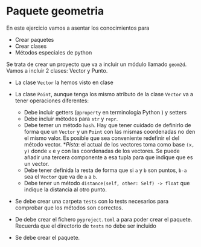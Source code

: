 # Paquete geometria

En este ejercicio vamos a asentar los conocimientos para
- Crear paquetes
- Crear clases
- Métodos especiales de python

Se trata de crear un proyecto que va a incluir un módulo llamado
`geom2d`. Vamos a incluir 2 clases: Vector y Punto.

- La clase `Vector` la hemos visto en clase
- La clase `Point`, aunque tenga los mismo atributo de la clase
  `Vector` va a tener operaciones diferentes:
  * Debe incluir getters (`@property` en terminología Python ) y
    setters
  * Debe incluir métodos para `str` y `repr`.
  * Debe temer un método `hash`. Hay que tener cuidado de definirlo de
    forma que un `Vector` y un `Point` con las mismas coordenadas no
    den el mismo valor. Es posible que sea conveniente redefinir el
    del método vector. **Pista*: el actual de los vectores
		toma como base `(x, y)` donde `x` e `y` con las coordenadas de
    los vectores. Se puede añadir una tercera componente a esa tupla
	para que indique que es un vector.
  * Debe tener definida la resta de forma que si `a` y `b` son puntos,
    `b-a` sea el `Vector` que va de `a` a `b`.
  * Debe tener un método `distance(self, other: Self) -> float` que
    indique la distancia al otro punto.

- Se debe crear una carpeta `tests` con lo tests necesarios para
  comprobar que los métodos son correctos.

- De debe crear el fichero `pyproject.toml` a para poder crear el
  paquete. Recuerda que el directorio de `tests` no debe ser incluido

- Se debe crear el paquete.
